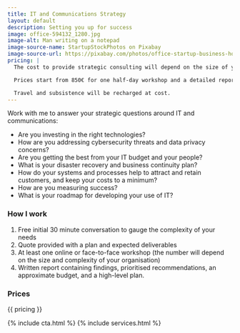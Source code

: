 ```yaml
---
title: IT and Communications Strategy
layout: default
description: Setting you up for success
image: office-594132_1280.jpg
image-alt: Man writing on a notepad
image-source-name: StartupStockPhotos on Pixabay
image-source-url: https://pixabay.com/photos/office-startup-business-home-office-594132/
pricing: |
  The cost to provide strategic consulting will depend on the size of your organisation, and the complexity of your needs.

  Prices start from 850€ for one half-day workshop and a detailed report. Discounts are available for not-for-profit organisations and micro-businesses.

  Travel and subsistence will be recharged at cost.
---
```


Work with me to answer your strategic questions around IT and communications:

- Are you investing in the right technologies?
- How are you addressing cybersecurity threats and data privacy concerns?
- Are you getting the best from your IT budget and your people?
- What is your disaster recovery and business continuity plan?
- How do your systems and processes help to attract and retain customers, and keep your costs to a minimum?
- How are you measuring success?
- What is your roadmap for developing your use of IT?

### How I work

1. Free initial 30 minute conversation to gauge the complexity of your needs
2. Quote provided with a plan and expected deliverables
3. At least one online or face-to-face workshop (the number will depend on the size and complexity of your organisation)
4. Written report containing findings, prioritised recommendations, an approximate budget, and a high-level plan.

### Prices

{{ pricing }}

{% include cta.html %}
{% include services.html %}